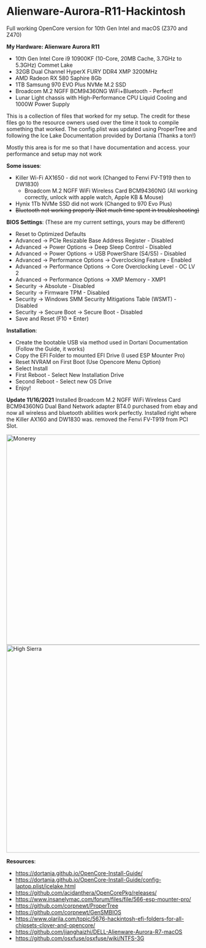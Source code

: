 # Alienware-Aurora-R11-Hackintosh
 Full working OpenCore version for 10th Gen Intel and macOS (Z370 and Z470)
 
**My Hardware: Alienware Aurora R11**
 - 10th Gen Intel Core i9 10900KF (10-Core, 20MB Cache, 3.7GHz to 5.3GHz) Commet Lake
 - 32GB Dual Channel HyperX FURY DDR4 XMP 3200MHz 
 - AMD Radeon RX 580 Saphire 8Gb 
 - 1TB Samsung 970 EVO Plus NVMe M.2 SSD 
 - Broadcom M.2 NGFF BCM94360NG WiFi+Bluetooth - Perfect!
 - Lunar Light chassis with High-Performance CPU Liquid Cooling and 1000W Power Supply
 
This is a collection of files that worked for my setup. The credit for these files go to the resource owners used over the time it took to compile something that worked. 
The config.plist was updated using ProperTree and following the Ice Lake Documentation provided by Dortania (Thanks a ton!)

Mostly this area is for me so that I have documentation and access. your performance and setup may not work
 
**Some issues**:
  - Killer Wi-Fi AX1650 - did not work (Changed to Fenvi FV-T919 then to DW1830)
    - Broadcom M.2 NGFF WiFi Wireless Card BCM94360NG (All working correctly, unlock with apple watch, Apple KB & Mouse) 
  - Hynix 1Tb NVMe SSD did not work (Changed to 970 Evo Plus)
  - ~~Bluetooth not working properly (Not much time spent in troubleshooting)~~
  
**BIOS Settings**: (These are my current settings, yours may be different)
 - Reset to Optimized Defaults
 - Advanced -> PCIe Resizable Base Address Register - Disabled
 - Advanced -> Power Options -> Deep Sleep Control - Disabled
 - Advanced -> Power Options -> USB PowerShare (S4/S5) - Disabled
 - Advanced -> Performance Options -> Overclocking Feature - Enabled
 - Advanced -> Performance Options -> Core Overclocking Level - OC LV 2
 - Advanced -> Performance Options -> XMP Memory - XMP1
 - Security -> Absolute - Disabled
 - Security -> Firmware TPM - Disabled
 - Security -> Windows SMM Security Mitigations Table (WSMT) - Disabled
 - Security -> Secure Boot -> Secure Boot - Disabled
 - Save and Reset (F10 + Enter)
 
**Installation**:
 - Create the bootable USB via method used in Dortani Documentation (Follow the Guide, it works)
 - Copy the EFI Folder to mounted EFI Drive (I used ESP Mounter Pro)
 - Reset NVRAM on First Boot (Use Opencore Menu Option)
 - Select Install <OS You Are Installing>
 - First Reboot - Select New Installation Drive
 - Second Reboot - Select new OS Drive
 - Enjoy!

 **Update 11/16/2021**
 Installed Broadcom M.2 NGFF WiFi Wireless Card BCM94360NG Dual Band Network adapter BT4.0 purchased from ebay and now all wireless and bluetooth abilities work perfectly. Installed right where the Killer AX160 and DW1830 was. removed the Fenvi FV-T919 from PCI Slot.

<img width="549" alt="Monerey" src="https://user-images.githubusercontent.com/3057585/141327390-5a9cde50-4d75-4625-b98b-7e81feabb56b.png">
<img width="543" alt="High Sierra" src="https://user-images.githubusercontent.com/3057585/141327453-4cbd65c5-2100-4f5e-988e-44c0ce0d91b3.png">
 
**Resources**:
 - https://dortania.github.io/OpenCore-Install-Guide/
 - https://dortania.github.io/OpenCore-Install-Guide/config-laptop.plist/icelake.html
 - https://github.com/acidanthera/OpenCorePkg/releases/
 - https://www.insanelymac.com/forum/files/file/566-esp-mounter-pro/
 - https://github.com/corpnewt/ProperTree
 - https://github.com/corpnewt/GenSMBIOS
 - https://www.olarila.com/topic/5676-hackintosh-efi-folders-for-all-chipsets-clover-and-opencore/
 - https://github.com/jianghaizhi/DELL-Alienware-Aurora-R7-macOS
 - https://github.com/osxfuse/osxfuse/wiki/NTFS-3G

 

